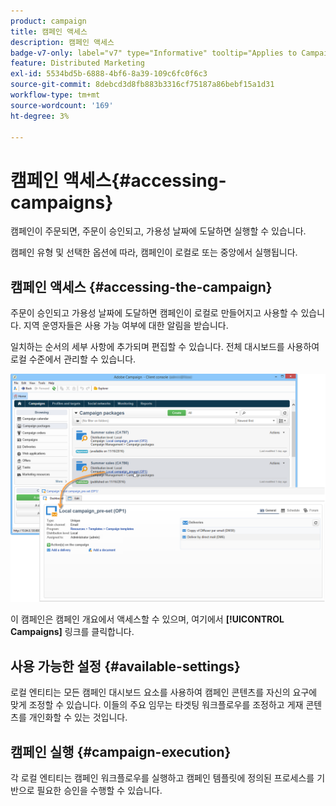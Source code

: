 ```yaml
---
product: campaign
title: 캠페인 액세스
description: 캠페인 액세스
badge-v7-only: label="v7" type="Informative" tooltip="Applies to Campaign Classic v7 only"
feature: Distributed Marketing
exl-id: 5534bd5b-6888-4bf6-8a39-109c6fc0f6c3
source-git-commit: 8debcd3d8fb883b3316cf75187a86bebf15a1d31
workflow-type: tm+mt
source-wordcount: '169'
ht-degree: 3%

---
```


# 캠페인 액세스{#accessing-campaigns}



캠페인이 주문되면, 주문이 승인되고, 가용성 날짜에 도달하면 실행할 수 있습니다.

캠페인 유형 및 선택한 옵션에 따라, 캠페인이 로컬로 또는 중앙에서 실행됩니다.

## 캠페인 액세스 {#accessing-the-campaign}

주문이 승인되고 가용성 날짜에 도달하면 캠페인이 로컬로 만들어지고 사용할 수 있습니다. 지역 운영자들은 사용 가능 여부에 대한 알림을 받습니다.

일치하는 순서의 세부 사항에 추가되며 편집할 수 있습니다. 전체 대시보드를 사용하여 로컬 수준에서 관리할 수 있습니다.

![](assets/mkg_dist_local_op_edit_new_op1.png)

이 캠페인은 캠페인 개요에서 액세스할 수 있으며, 여기에서 **[!UICONTROL Campaigns]** 링크를 클릭합니다.

## 사용 가능한 설정 {#available-settings}

로컬 엔티티는 모든 캠페인 대시보드 요소를 사용하여 캠페인 콘텐츠를 자신의 요구에 맞게 조정할 수 있습니다. 이들의 주요 임무는 타겟팅 워크플로우를 조정하고 게재 콘텐츠를 개인화할 수 있는 것입니다.

## 캠페인 실행 {#campaign-execution}

각 로컬 엔티티는 캠페인 워크플로우를 실행하고 캠페인 템플릿에 정의된 프로세스를 기반으로 필요한 승인을 수행할 수 있습니다.
